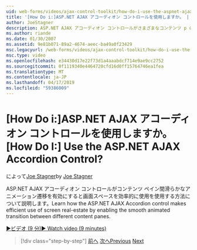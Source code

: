 ```yaml
---
uid: web-forms/videos/ajax-control-toolkit/how-do-i-use-the-aspnet-ajax-accordion-control
title: '[How Do i:]ASP.NET AJAX アコーディオン コントロールを使用しますか。 | Microsoft Docs'
author: JoeStagner
description: ASP.NET AJAX アコーディオン コントロールがさまざまなコンテンツ p の間で滑らかなアニメーション遷移を有効にすると画面スペースを効率的に使用を使用する方法について説明します.
ms.author: riande
ms.date: 01/30/2007
ms.assetid: 9e81b071-89a2-4674-aeec-ba49a0f23429
msc.legacyurl: /web-forms/videos/ajax-control-toolkit/how-do-i-use-the-aspnet-ajax-accordion-control
msc.type: video
ms.openlocfilehash: e34430d17e22f73d1a4aaabdcf714e9ae9cc2752
ms.sourcegitcommit: 0f1119340e4464720cfd16d0ff15764746ea1fea
ms.translationtype: MT
ms.contentlocale: ja-JP
ms.lasthandoff: 04/17/2019
ms.locfileid: "59386009"
---
```

# <a name="how-do-i-use-the-aspnet-ajax-accordion-control"></a><span data-ttu-id="9a573-104">[How Do i:]ASP.NET AJAX アコーディオン コントロールを使用しますか。</span><span class="sxs-lookup"><span data-stu-id="9a573-104">[How Do I:] Use the ASP.NET AJAX Accordion Control?</span></span>

<span data-ttu-id="9a573-105">によって[Joe Stagner](https://github.com/JoeStagner)</span><span class="sxs-lookup"><span data-stu-id="9a573-105">by [Joe Stagner](https://github.com/JoeStagner)</span></span>

<span data-ttu-id="9a573-106">ASP.NET AJAX アコーディオン コントロールがコンテンツ ペイン間滑らかなアニメーション遷移を有効にすると画面スペースを効率的に使用を使用する方法について説明します。</span><span class="sxs-lookup"><span data-stu-id="9a573-106">Learn how the ASP.NET AJAX Accordion control makes efficient use of screen real-estate by enabling the smooth animated transition between different content panes.</span></span>

[<span data-ttu-id="9a573-107">&#9654;ビデオ (9 分)</span><span class="sxs-lookup"><span data-stu-id="9a573-107">&#9654; Watch video (9 minutes)</span></span>](https://channel9.msdn.com/Blogs/ASP-NET-Site-Videos/how-do-i-use-the-aspnet-ajax-accordion-control)

> [!div class="step-by-step"]
> <span data-ttu-id="9a573-108">[前へ](how-do-i-use-the-aspnet-ajax-alwaysvisible-control-extender.md)
> [次へ](how-do-i-use-the-aspnet-ajax-collapsable-panel-extender.md)</span><span class="sxs-lookup"><span data-stu-id="9a573-108">[Previous](how-do-i-use-the-aspnet-ajax-alwaysvisible-control-extender.md)
[Next](how-do-i-use-the-aspnet-ajax-collapsable-panel-extender.md)</span></span>
